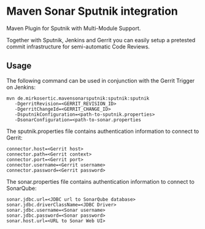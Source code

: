# Maven Sonar Sputnik integration

Maven Plugin for Sputnik with Multi-Module Support.

Together with Sputnik, Jenkins and Gerrit you can easily setup a pretested commit infrastructure for semi-automatic Code Reviews.

## Usage

The following command can be used in conjunction with the Gerrit Trigger on Jenkins:

```
mvn de.mirkosertic.mavensonarsputnik:sputnik:sputnik 
   -DgerritRevision=<GERRIT_REVISION_ID> 
   -DgerritChangeId=<GERRIT_CHANGE_ID> 
   -DsputnikConfiguration=<path-to-sputnik.properties> 
   -DsonarConfiguration=<path-to-sonar.properties
```

The sputnik.properties file contains authentication information to connect to Gerrit:

```
connector.host=<Gerrit host>
connector.path=<Gerrit context>
connector.port=<Gerrit port>
connector.username=<Gerrit username>
connector.password=<Gerrit password>
```

The sonar.properties file contains authentication information to connect to SonarQube:

```
sonar.jdbc.url=<JDBC url to SonarQube database>
sonar.jdbc.driverClassName=<JDBC Driver>
sonar.jdbc.username=<Sonar username>
sonar.jdbc.password=<Sonar password>
sonar.host.url=<URL to Sonar Web UI>
```

